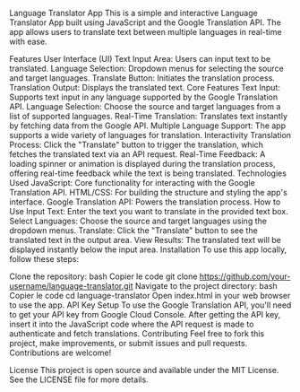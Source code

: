 Language Translator App
This is a simple and interactive Language Translator App built using JavaScript and the Google Translation API. The app allows users to translate text between multiple languages in real-time with ease.

Features
User Interface (UI)
Text Input Area: Users can input text to be translated.
Language Selection: Dropdown menus for selecting the source and target languages.
Translate Button: Initiates the translation process.
Translation Output: Displays the translated text.
Core Features
Text Input: Supports text input in any language supported by the Google Translation API.
Language Selection: Choose the source and target languages from a list of supported languages.
Real-Time Translation: Translates text instantly by fetching data from the Google API.
Multiple Language Support: The app supports a wide variety of languages for translation.
Interactivity
Translation Process: Click the "Translate" button to trigger the translation, which fetches the translated text via an API request.
Real-Time Feedback: A loading spinner or animation is displayed during the translation process, offering real-time feedback while the text is being translated.
Technologies Used
JavaScript: Core functionality for interacting with the Google Translation API.
HTML/CSS: For building the structure and styling the app's interface.
Google Translation API: Powers the translation process.
How to Use
Input Text: Enter the text you want to translate in the provided text box.
Select Languages: Choose the source and target languages using the dropdown menus.
Translate: Click the "Translate" button to see the translated text in the output area.
View Results: The translated text will be displayed instantly below the input area.
Installation
To use this app locally, follow these steps:

Clone the repository:
bash
Copier le code
git clone https://github.com/your-username/language-translator.git
Navigate to the project directory:
bash
Copier le code
cd language-translator
Open index.html in your web browser to use the app.
API Key Setup
To use the Google Translation API, you'll need to get your API key from Google Cloud Console.
After getting the API key, insert it into the JavaScript code where the API request is made to authenticate and fetch translations.
Contributing
Feel free to fork this project, make improvements, or submit issues and pull requests. Contributions are welcome!

License
This project is open source and available under the MIT License. See the LICENSE file for more details.
